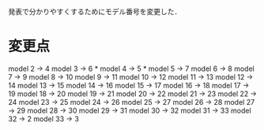 発表で分かりやすくするためにモデル番号を変更した．
# 変更点
model 2  -> 4
model 3  -> 6 *
model 4  -> 5 *
model 5  -> 7
model 6  -> 8
model 7  -> 9
model 8  -> 10
model 9  -> 11
model 10 -> 12
model 11 -> 13
model 12 -> 14
model 13 -> 15
model 14 -> 16
model 15 -> 17
model 16 -> 18
model 17 -> 19
model 18 -> 20
model 19 -> 21
model 20 -> 22
model 21 -> 23
model 22 -> 24
model 23 -> 25
model 24 -> 26
model 25 -> 27
model 26 -> 28
model 27 -> 29
model 28 -> 30
model 29 -> 31
model 30 -> 32
model 31 -> 33
model 32 -> 2
model 33 -> 3
